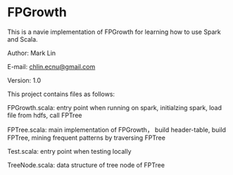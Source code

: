 FPGrowth
========

This is a navie implementation of FPGrowth for learning how to use Spark and Scala. 

Author: Mark Lin

E-mail: chlin.ecnu@gmail.com

Version: 1.0

This project contains files as follows:

FPGrowth.scala: entry point when running on spark, initialzing spark, load file from hdfs, call FPTree

FPTree.scala: main implementation of FPGrowth， build header-table, build FPTree, mining frequent patterns by traversing FPTree

Test.scala: entry point when testing locally

TreeNode.scala: data structure of tree node of FPTree


